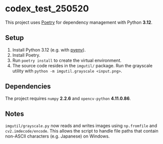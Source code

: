 # codex_test_250520

This project uses [Poetry](https://python-poetry.org/) for dependency management with Python **3.12**.

## Setup

1. Install Python 3.12 (e.g. with [pyenv](https://github.com/pyenv/pyenv)).
2. Install Poetry.
3. Run `poetry install` to create the virtual environment.
4. The source code resides in the `imgutil/` package.
   Run the grayscale utility with `python -m imgutil.grayscale <input.png>`.

## Dependencies

The project requires `numpy` **2.2.6** and `opencv-python` **4.11.0.86**.

## Notes

`imgutil/grayscale.py` now reads and writes images using `np.fromfile` and
`cv2.imdecode/encode`. This allows the script to handle file paths that
contain non-ASCII characters (e.g. Japanese) on Windows.
